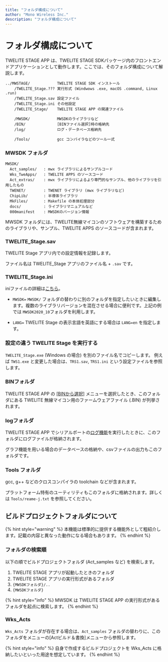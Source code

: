 ```yaml
---
title: "フォルダ構成について"
author: "Mono Wireless Inc."
description: "フォルダ構成について"
---
```


# フォルダ構成について

TWELITE STAGE APP は、TWELITE STAGE SDKパッケージ内のフロントエンドアプリケーションとして動作します。ここでは、そのフォルダ構成について解説します。

```text
../MWSTAGE/            TWELITE STAGE SDK インストール
    /TWELITE_Stage.??? 実行形式 (Windwows .exe, macOS .command, Linux .run)
    /TWELITE_Stage.sav 設定ファイル
    /TWELITE_Stage.ini その他設定
    /TWELITE_Stage/    TWELITE STAGE APP の関連ファイル

    /MWSDK/            MWSDKのライブラリなど
    /BIN/              [BINファイル選択]時の格納先
    /log/              ログ・データベース格納先

    /Tools/            gcc コンパイラなどのツール一式
```



### MWSDK フォルダ

```text
MWSDK/
  Act_samples/   : mwx ライブラリによるサンプルコード 
  Wks_TweApps/   : TWELITE APPS のソースコード 
  Act_extras/    : mwx ライブラリによるより専門的なサンプル、他のライブラリを引用したもの
  TWENET/        : TWENET ライブラリ (mwx ライブラリなど) 
  ChipLib/       : 半導体ライブラリ  
  MkFiles/       : Makefile の本体処理部分     
  docs/          : ライブラリマニュアルなど   
  000manifest    : MWSDKのバージョン情報
```

MWSDK フォルダには、TWELITE無線マイコンのソフトウェアを構築するためのライブラリや、サンプル、TWELITE APPS のソースコードが含まれます。


### TWELITE_Stage.sav

TWELITE Stage アプリ内での設定情報を記録します。

ファイル名は TWELITE_Stage アプリのファイル名 + `.sav` です。

### TWELITE_Stage.ini

iniファイルの詳細は[こちら](./cmdargs_and_ini.md)。

* `MWSDK=`
`MWSDK/` フォルダの替わりに別のフォルダを指定したいときに編集します。複数のライブラリバージョンを混在させる場合に便利です。上記の例では `MWSDK2020_10`フォルダを利用します。

* `LANG=`
TWELITE Stage の表示言語を英語にする場合は `LANG=en` を指定します。


### 設定の違う TWELITE Stage を実行する
`TWELITE_Stage.exe` (Windows の場合) を別のファイル名でコピーします。
例えば `TWS1.exe` と変更した場合は、`TRS1.sav`, `TRS1.ini` という設定ファイルを参照します。

### BINフォルダ

TWELITE STAGE APP の [\[BINから選択\]](../usage/screens/main\_menu/firm\_prog/bin.md) メニューを選択したとき、このフォルダにある TWELITE 無線マイコン用のファームウェアファイル (.BIN) が列挙されます。


### logフォルダ

TWELITE STAGE APP でシリアルポートの[ログ機能](../usage/logging.md)を実行したときに、このフォルダにログファイルが格納されます。

グラフ機能を用いる場合のデータベースの格納や、csvファイルの出力もこのフォルダです。


### Tools フォルダ

gcc, g++ などのクロスコンパイラの toolchain などが含まれます。

プラットフォーム特有のユーティリティもこのフォルダに格納されます。詳しくは `Tools/reame-j.txt` を参照してください。


## ビルドプロジェクトフォルダについて

{% hint style="warning" %}
本機能は標準的に提供する機能外として粗紹介します。記載の内容と異なった動作になる場合もあります。
{% endhint %}

### フォルダの検索順

以下の順でビルドプロジェクトフォルダ (Act\_samples など) を検索します。

1. TWELITE STAGE アプリが起動したときのフォルダ
2. TWELITE STAGE アプリの実行形式があるフォルダ
3. `{MWSDKフォルダ}/..`
4. `{MWSDKフォルダ}`

{% hint style="info" %}
MWSDK は TWELITE STAGE APP の実行形式があるフォルダを起点に検索します。
{% endhint %}

### Wks\_Acts
`Wks_Acts` フォルダが存在する場合は、`Act_samples` フォルダの替わりに、このフォルダをメニューの\[Actビルド＆書換]メニューから参照します。

{% hint style="info" %}
自身で作成するビルドプロジェクトを Wks\_Acts に格納したいといった用途を想定しています。
{% endhint %}

